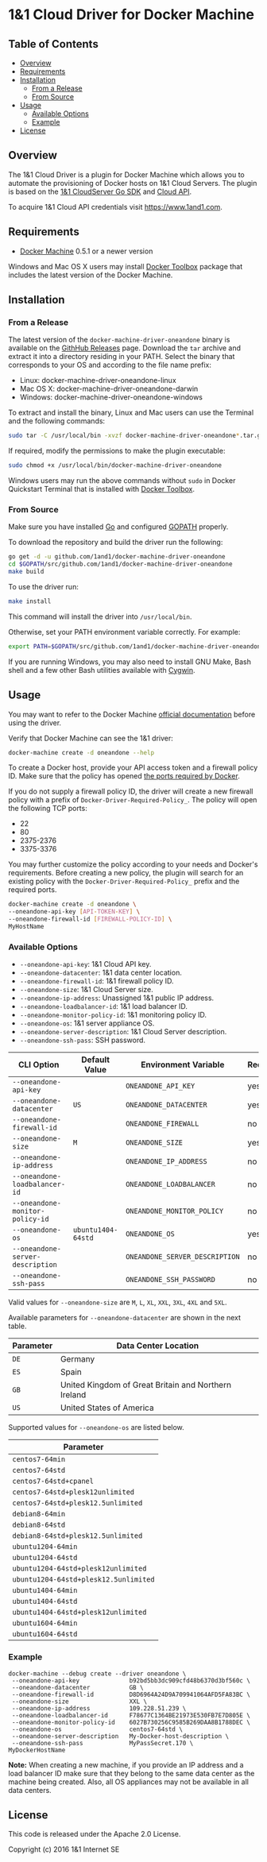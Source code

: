 # 1&amp;1 Cloud Driver for Docker Machine

## Table of Contents
* [Overview](#overview)
* [Requirements](#requirements)
* [Installation](#installation)
  * [From a Release](#from-a-release)
  * [From Source](#from-source)
* [Usage](#usage)
  * [Available Options](#available-options)
  * [Example](#example)
* [License](#license)

## Overview

The 1&amp;1 Cloud Driver is a plugin for Docker Machine which allows you to automate the provisioning of Docker hosts on 1&amp;1 Cloud Servers. The plugin is based on the [1&amp;1 CloudServer Go SDK](https://github.com/1and1/oneandone-cloudserver-sdk-go) and [Cloud API](https://cloudpanel-api.1and1.com/documentation/1and1/). 

To acquire 1&amp;1 Cloud API credentials visit https://www.1and1.com.

## Requirements

  * [Docker Machine](https://docs.docker.com/machine/install-machine/) 0.5.1 or a newer version

Windows and Mac OS X users may install [Docker Toolbox](https://www.docker.com/products/docker-toolbox) package that includes the latest version of the Docker Machine.

## Installation

### From a Release

The latest version of the `docker-machine-driver-oneandone` binary is available on the [GithHub Releases](https://github.com/1and1/docker-machine-driver-oneandone/releases) page.
Download the `tar` archive and extract it into a directory residing in your PATH. Select the binary that corresponds to your OS and according to the file name prefix:

* Linux: docker-machine-driver-oneandone-linux
* Mac OS X: docker-machine-driver-oneandone-darwin
* Windows: docker-machine-driver-oneandone-windows

To extract and install the binary, Linux and Mac users can use the Terminal and the following commands:

```bash
sudo tar -C /usr/local/bin -xvzf docker-machine-driver-oneandone*.tar.gz
```

If required, modify the permissions to make the plugin executable:

```bash
sudo chmod +x /usr/local/bin/docker-machine-driver-oneandone
```

Windows users may run the above commands without `sudo` in Docker Quickstart Terminal that is installed with [Docker Toolbox](https://www.docker.com/products/docker-toolbox).

### From Source

Make sure you have installed [Go](http://www.golang.org) and configured [GOPATH](http://golang.org/doc/code.html#GOPATH) properly.

To download the repository and build the driver run the following:

```bash
go get -d -u github.com/1and1/docker-machine-driver-oneandone
cd $GOPATH/src/github.com/1and1/docker-machine-driver-oneandone
make build
```

To use the driver run:

```bash
make install
```

This command will install the driver into `/usr/local/bin`. 

Otherwise, set your PATH environment variable correctly. For example:

```bash
export PATH=$GOPATH/src/github.com/1and1/docker-machine-driver-oneandone/bin:$PATH
```

If you are running Windows, you may also need to install GNU Make, Bash shell and a few other Bash utilities available with [Cygwin](https://www.cygwin.com).

## Usage

You may want to refer to the Docker Machine [official documentation](https://docs.docker.com/machine/) before using the driver.

Verify that Docker Machine can see the 1&amp;1 driver:

```bash
docker-machine create -d oneandone --help
```

To create a Docker host, provide your API access token and a firewall policy ID.
Make sure that the policy has opened [the ports required by Docker](https://docs.docker.com/swarm/plan-for-production/).

If you do not supply a firewall policy ID, the driver will create a new firewall policy with a prefix of `Docker-Driver-Required-Policy_`. The policy will open the following TCP ports: 

* 22
* 80
* 2375-2376
* 3375-3376

You may further customize the policy according to your needs and Docker's requirements.
Before creating a new policy, the plugin will search for an existing policy with the `Docker-Driver-Required-Policy_` prefix and the required ports.

```bash
docker-machine create -d oneandone \
--oneandone-api-key [API-TOKEN-KEY] \
--oneandone-firewall-id [FIREWALL-POLICY-ID] \
MyHostName
```

### Available Options

  * `--oneandone-api-key`:  1&amp;1 Cloud API key.
  * `--oneandone-datacenter`: 1&amp;1 data center location.
  * `--oneandone-firewall-id`: 1&amp;1 firewall policy ID.
  * `--oneandone-size`: 1&amp;1 Cloud Server size.
  * `--oneandone-ip-address`: Unassigned 1&amp;1 public IP address.
  * `--oneandone-loadbalancer-id`: 1&amp;1 load balancer ID.
  * `--oneandone-monitor-policy-id`: 1&amp;1 monitoring policy ID.
  * `--oneandone-os`: 1&amp;1 server appliance OS.
  * `--oneandone-server-description`: 1&amp;1 Cloud Server description.
  * `--oneandone-ssh-pass`: SSH password.

|          CLI Option              |   Default Value    | Environment Variable           | Required |
| -------------------------------- | ------------------ | ------------------------------ | -------- |
| `--oneandone-api-key`            |                    | `ONEANDONE_API_KEY`            | yes      |
| `--oneandone-datacenter`         | `US`               | `ONEANDONE_DATACENTER`         | yes      |
| `--oneandone-firewall-id`        |                    | `ONEANDONE_FIREWALL`           | no       |
| `--oneandone-size`               | `M`                | `ONEANDONE_SIZE`               | yes      |
| `--oneandone-ip-address`         |                    | `ONEANDONE_IP_ADDRESS`         | no       |
| `--oneandone-loadbalancer-id`    |                    | `ONEANDONE_LOADBALANCER`       | no       |
| `--oneandone-monitor-policy-id`  |                    | `ONEANDONE_MONITOR_POLICY`     | no       |
| `--oneandone-os`                 | `ubuntu1404-64std` | `ONEANDONE_OS`                 | yes      |
| `--oneandone-server-description` |                    | `ONEANDONE_SERVER_DESCRIPTION` | no       |
| `--oneandone-ssh-pass`           |                    | `ONEANDONE_SSH_PASSWORD`       | no       |

Valid values for `--oneandone-size` are `M`, `L`, `XL`, `XXL`, `3XL`, `4XL` and `5XL`.

Available parameters for `--oneandone-datacenter` are shown in the next table.

| Parameter |                 Data Center Location                 |
|-----------|------------------------------------------------------|
| `DE`      | Germany                                              |
| `ES`      | Spain                                                |
| `GB`      | United Kingdom of Great Britain and Northern Ireland |
| `US`      | United States of America                             |

Supported values for `--oneandone-os` are listed below.

|              Parameter                |
|---------------------------------------|
| `centos7-64min`                       |
| `centos7-64std`                       |
| `centos7-64std+cpanel`                |
| `centos7-64std+plesk12unlimited`      |
| `centos7-64std+plesk12.5unlimited`    |
| `debian8-64min`                       |
| `debian8-64std`                       |
| `debian8-64std+plesk12.5unlimited`    |
| `ubuntu1204-64min`                    |
| `ubuntu1204-64std`                    |
| `ubuntu1204-64std+plesk12unlimited`   |
| `ubuntu1204-64std+plesk12.5unlimited` |
| `ubuntu1404-64min`                    |
| `ubuntu1404-64std`                    |
| `ubuntu1404-64std+plesk12unlimited`   |
| `ubuntu1604-64min`                    |
| `ubuntu1604-64std`                    |

 
### Example

```
docker-machine --debug create --driver oneandone \
 --oneandone-api-key              b92bd5bb3dc909cfd48b6370d3bf560c \
 --oneandone-datacenter           GB \
 --oneandone-firewall-id          D8D6964A24D9A709941064AFD5FA83BC \
 --oneandone-size                 XXL \
 --oneandone-ip-address           109.228.51.239 \
 --oneandone-loadbalancer-id      F78677C1364BE21973E530FB7E7D805E \
 --oneandone-monitor-policy-id    6027B730256C9585B269DAA8B1788DEC \
 --oneandone-os                   centos7-64std \
 --oneandone-server-description   My-Docker-host-description \
 --oneandone-ssh-pass             MyPassSecret.170 \   
MyDockerHostName
```

**Note:** When creating a new machine, if you provide an IP address and a load balancer ID make sure that they belong to the same data center as the machine being created.
Also, all OS appliances may not be available in all data centers.

## License

This code is released under the Apache 2.0 License.

Copyright (c) 2016 1&amp;1 Internet SE
